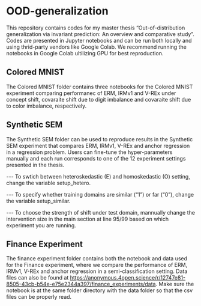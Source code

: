# OOD-generalization

This repository contains codes for my master thesis “Out-of-distribution generalization via invariant prediction: An overview and comparative study”. Codes are presented in Jupyter notebooks and can be run both locally and using thrid-party vendors like Google Colab. We recommend running the notebooks in Google Colab ultilizing GPU for best reproduction.

## Colored MNIST 
The Colored MNIST folder contains three notebooks for the Colored MNIST experiment comparing performanec of ERM, IRMv1 and V-REx under concept shift, covaraite shift due to digit imbalance and covaraite shift due to color imbalance, respectively.

## Synthetic SEM
The Synthetic SEM folder can be used to reproduce results in the Synthetic SEM experiment that compares ERM, IRMv1, V-REx and anchor regression in a regression problem. Users can fine-tune the hyper-parameters manually and each run corresponds to one of the 12 experiment settings presented in the thesis.

--- To swtich between heteroskedastic (E) and homoskedastic (O) setting, change the variable setup_hetero.

--- To specify whether training domains are similar (“1”) or far (“0”), change the variable setup_similar.

--- To choose the strength of shift under test domain, mannually change the intervention size in the main section at line 95/99 based on which experiment you are running.

## Finance Experiment

The finance experiment folder contains both the notebook and data used for the Finance experiment, where we compare the performance of ERM, IRMv1, V-REx and anchor regression in a semi-classification setting. Data files can also be found at https://anonymous.4open.science/r/12747e81-8505-43cb-b54e-e75e2344a397/finance_experiments/data. Make sure the notebook is at the same folder directory with the data folder so that the csv files can be properly read.

